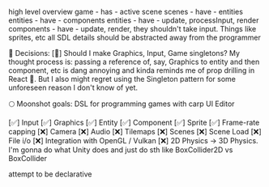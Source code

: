 high level overview
game - has - active scene
scenes - have - entities
entities - have - components
entities - have - update, processInput, render
components - have - update, render, they shouldn't take input. Things like sprites, etc
all SDL details should be abstracted away from the programmer

🤔 Decisions:
[🦆] Should I make Graphics, Input, Game singletons? My thought process is: passing a reference of, say, Graphics to entity and then component, etc is dang annoying and kinda reminds me of prop drilling in React 🍝. But I also might regret using the Singleton pattern for some unforeseen reason I don't know of yet.

🌕 Moonshot goals:
DSL for programming games with carp
UI Editor

[✅] Input
[✅] Graphics
[✅] Entity
[✅] Component
[✅] Sprite
[✅] Frame-rate capping
[❌] Camera
[❌] Audio
[❌] Tilemaps
[❌] Scenes
[❌] Scene Load
[❌] File i/o
[❌] Integration with OpenGL / Vulkan
[❌] 2D Physics -> 3D Physics. I'm gonna do what Unity does and just do sth like BoxCollider2D vs BoxCollider

attempt to be declarative